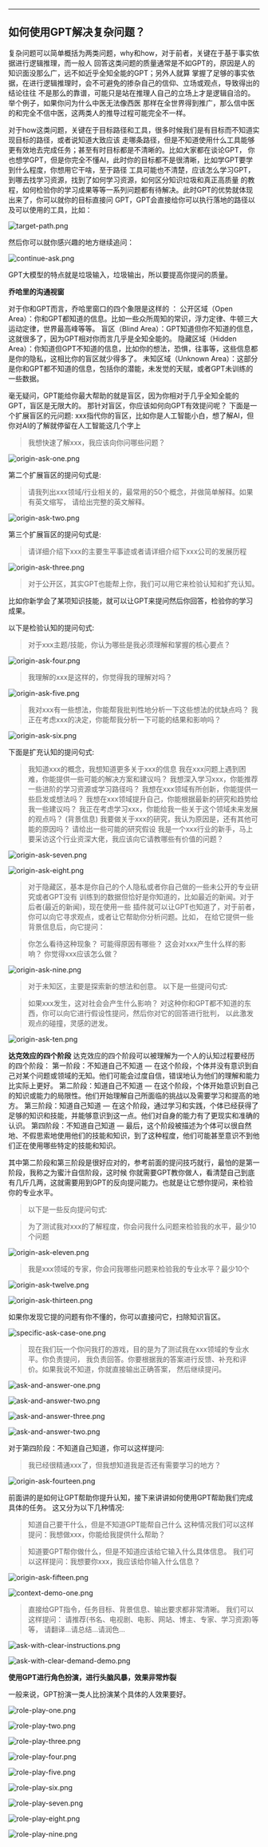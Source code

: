 
---
如何使用GPT解决复杂问题？
---

复杂问题可以简单概括为两类问题，why和how，对于前者，关键在于基于事实依据进行逻辑推理，而一般人
回答这类问题的质量通常是不如GPT的，原因是人的知识面没那么广，远不如近乎全知全能的GPT；另外人就算
掌握了足够的事实依据，在进行逻辑推理时，会不可避免的掺杂自己的信仰、立场或观点，导致得出的结论往往
不是那么的靠谱，可能只是站在推理人自己的立场上才是逻辑自洽的。举个例子，如果你问为什么中医无法像西医
那样在全世界得到推广，那么信中医的和完全不信中医，这两类人的推导过程可能完全不一样。

对于how这类问题，关键在于目标路径和工具，很多时候我们是有目标而不知道实现目标的路径，或者说知道大致应该
走哪条路径，但是不知道使用什么工具能够更有效地去完成任务；甚至有时目标都是不清晰的。比如大家都在谈论GPT，
你也想学GPT，但是你完全不懂AI，此时你的目标都不是很清晰，比如学GPT要学到什么程度，你想用它干啥，至于路径
工具可能也不清楚，应该怎么学习GPT，到哪去找学习资源，找到了如何学习资源，如何区分知识垃圾和真正高质量
的教程，如何检验你的学习成果等等一系列问题都有待解决。此时GPT的优势就体现出来了，你可以就你的目标直接问
GPT，GPT会直接给你可以执行落地的路径以及可以使用的工具，比如：





![target-path.png](images%2Ftarget-path.png)





然后你可以就你感兴趣的地方继续追问：





![continue-ask.png](images%2Fcontinue-ask.png)





GPT大模型的特点就是垃圾输入，垃圾输出，所以要提高你提问的质量。

**乔哈里的沟通视窗**

对于你和GPT而言，乔哈里窗口的四个象限是这样的 ：
公开区域（Open Area）：你和GPT都知道的信息。比如一些众所周知的常识，浮力定律、牛顿三大运动定律，世界最高峰等等。
盲区（Blind Area）：GPT知道但你不知道的信息，这就很多了，因为GPT相对你而言几乎是全知全能的。
隐藏区域（Hidden Area）：你知道但GPT不知道的信息，比如你的想法，恐惧，往事等，这些信息都是你的隐私，这相比你的盲区就少得多了。
未知区域（Unknown Area）：这部分是你和GPT都不知道的信息，包括你的潜能，未发觉的天赋，或者GPT未训练的一些数据。

毫无疑问，GPT能给你最大帮助的就是盲区，因为你相对于几乎全知全能的GPT，盲区是无限大的。
那针对盲区，你应该如何向GPT有效提问呢？
下面是一个扩展盲区的元问题:
xxx指代你的盲区，比如你是人工智能小白，想了解AI，但你对AI的了解就停留在人工智能这几个字上

>我想快速了解xxx，我应该向你问哪些问题？





![origin-ask-one.png](images%2Forigin-ask-one.png)



第二个扩展盲区的提问句式是:
> 请我列出xxx领域/行业相关的，最常用的50个概念，并做简单解释。如果有英文缩写，
请给出完整的英文解释。





![origin-ask-two.png](images%2Forigin-ask-two.png)





第三个扩展盲区的提问句式是:
> 请详细介绍下xxx的主要生平事迹或者请详细介绍下xxx公司的发展历程





![origin-ask-three.png](images%2Forigin-ask-three.png)





>对于公开区，其实GPT也能帮上你，我们可以用它来检验认知和扩充认知。

比如你新学会了某项知识技能，就可以让GPT来提问然后你回答，检验你的学习成果。

以下是检验认知的提问句式:

> 对于xxx主题/技能，你认为哪些是我必须理解和掌握的核心要点？





![origin-ask-four.png](images%2Forigin-ask-four.png)





> 我理解的xxx是这样的，你觉得我的理解对吗？





![origin-ask-five.png](images%2Forigin-ask-five.png)





> 我对xxx有一些想法，你能帮我批判性地分析一下这些想法的优缺点吗？
> 我正在考虑xxx的决定，你能帮我分析一下可能的结果和影响吗？





![origin-ask-six.png](images%2Forigin-ask-six.png)





下面是扩充认知的提问句式:
> 我知道xxx的概念，我想知道更多关于xxx的信息
> 我在xxx问题上遇到困难，你能提供一些可能的解决方案和建议吗？
> 我想深入学习xxx，你能推荐一些进阶的学习资源或学习路径吗？
> 我想在xxx领域有所创新，你能提供一些启发或想法吗？
> 我想在xxx领域提升自己，你能根据最新的研究和趋势给我一些建议吗？
> 我正在考虑学习xxx，你能给我一些关于这个领域未来发展的观点吗？
> (背景信息) 我要做关于xxx的研究，我认为原因是，还有其他可能的原因吗？
请给出一些可能的研究假设
> 我是一个xxx行业的新手，马上要采访这个行业资深大佬，我应该向它请教哪些有价值的问题？





![origin-ask-seven.png](images%2Forigin-ask-seven.png)





![origin-ask-eight.png](images%2Forigin-ask-eight.png)





> 对于隐藏区，基本是你自己的个人隐私或者你自己做的一些未公开的专业研究或者GPT没有
训练到的数据但恰好是你知道的，比如最近的新闻。对于后者(最近的新闻)，现在使用一些
插件就可以让GPT也知道了，对于前者，你可以向它寻求观点，或者让它帮助你分析问题。比如，
在给它提供一些背景信息后，向它提问：


> 你怎么看待这种现象？
> 可能得原因有哪些？
> 这会对xxx产生什么样的影响？
> 你觉得xxx应该怎么做？





![origin-ask-nine.png](images%2Forigin-ask-nine.png)





> 对于未知区，主要是探索新的想法和创意。
以下是一些提问句式:

> 如果xxx发生，这对社会会产生什么影响？
对这种你和GPT都不知道的东西，你可以向它进行假设性提问，然后你对它的回答进行批判，
以此激发观点的碰撞，灵感的迸发。





![origin-ask-ten.png](images%2Forigin-ask-ten.png)




**达克效应的四个阶段**
达克效应的四个阶段可以被理解为一个人的认知过程要经历的四个阶段：
第一阶段：不知道自己不知道 — 在这个阶段，个体并没有意识到自己对某个问题或领域的无知。他们可能会过度自信，错误地认为他们的理解和能力比实际上更好。
第二阶段：知道自己不知道 — 在这个阶段，个体开始意识到自己的知识或能力的局限性。他们开始理解自己所面临的挑战以及需要学习和提高的地方。
第三阶段：知道自己知道 — 在这个阶段，通过学习和实践，个体已经获得了足够的知识和技能，并能够意识到这一点。他们对自身的能力有了更现实和准确的认识。
第四阶段：不知道自己知道 — 最后，这个阶段被描述为个体可以很自然地、不假思索地使用他们的技能和知识，到了这种程度，他们可能甚至意识不到他们正在使用哪些特定的技能和知识。


其中第二阶段和第三阶段是很好应对的，参考前面的提问技巧就行，最怕的是第一阶段，我称之为蜜汁自信阶段，这时候
你就需要GPT教你做人，看清楚自己到底有几斤几两，这就需要用到GPT的反向提问能力。也就是让它想你提问，来检验
你的专业水平。

>以下是一些反向提问句式:

> 为了测试我对xxx的了解程度，你会问我什么问题来检验我的水平，最少10个问题





![origin-ask-eleven.png](images%2Forigin-ask-eleven.png)





> 我是xxx领域的专家，你会问我哪些问题来检验我的专业水平？最少10个





![origin-ask-twelve.png](images%2Forigin-ask-twelve.png)





![origin-ask-thirteen.png](images%2Forigin-ask-thirteen.png)





如果你发现它提的问题有你不懂的，你可以直接问它，扫除知识盲区。





![specific-ask-case-one.png](images%2Fspecific-ask-case-one.png)





> 现在我们玩一个你问我打的游戏，目的是为了测试我在xxx领域的专业水平。你负责提问，
我负责回答。你要根据我的答案进行反馈、补充和评价。如果我说不知道，你就直接输出正确答案，
然后继续提问。





![ask-and-answer-one.png](images%2Fask-and-answer-one.png)





![ask-and-answer-two.png](images%2Fask-and-answer-two.png)





![ask-and-answer-three.png](images%2Fask-and-answer-three.png)





![ask-and-answer-two.png](images%2Fask-and-answer-two.png)





对于第四阶段：不知道自己知道，你可以这样提问:
> 我已经很精通xxx了，但我想知道我是否还有需要学习的地方？





![origin-ask-fourteen.png](images%2Forigin-ask-fourteen.png)





前面讲的是如何让GPT帮助你提升认知，接下来讲讲如何使用GPT帮助我们完成具体的任务。
这又分为以下几种情况:

> 知道自己要干什么，但是不知道GPT能帮自己什么
> 这种情况我们可以这样提问：我想做xxx，你能给我提供什么帮助？

> 知道要GPT帮你做什么，但是不知道应该给它输入什么具体信息。
> 我们可以这样提问：我想要你xxx，我应该给你输入什么信息？





![origin-ask-fifteen.png](images%2Forigin-ask-fifteen.png)





![context-demo-one.png](images%2Fcontext-demo-one.png)





> 直接给GPT指令，任务目标、背景信息、输出要求都非常清晰。
我们可以这样提问：
请推荐(书名、电视剧、电影、网站、博主、专家、学习资源)等等，
请翻译...请总结...请润色...





![ask-with-clear-instructions.png](images%2Fask-with-clear-instructions.png)





![ask-with-clear-demand-demo.png](images%2Fask-with-clear-demand-demo.png)





**使用GPT进行角色扮演，进行头脑风暴，效果非常炸裂**

一般来说，GPT扮演一类人比扮演某个具体的人效果要好。





![role-play-one.png](images%2Frole-play-one.png)





![role-play-two.png](images%2Frole-play-two.png)





![role-play-three.png](images%2Frole-play-three.png)





![role-play-four.png](images%2Frole-play-four.png)





![role-play-five.png](images%2Frole-play-five.png)





![role-play-six.png](images%2Frole-play-six.png)





![role-play-seven.png](images%2Frole-play-seven.png)





![role-play-eight.png](images%2Frole-play-eight.png)





![role-play-nine.png](images%2Frole-play-nine.png)